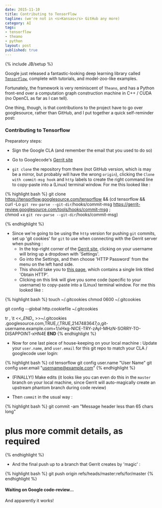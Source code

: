 ```yaml
---
date: 2015-11-10
title: Contributing to TensorFlow
tagline: (we're not in <s>Kansas</s> GitHub any more)
category: AI
tags:
- tensorflow
- theano
- python
layout: post
published: true
---
```

{% include JB/setup %}

Google just released a fantastic-looking deep learning library called [```TensorFlow```](http://www.tensorflow.org/), 
complete with tutorials, and model-zoo-like examples.

Fortunately, the framework is very reminiscent of ```Theano```, and has a Python front-end over
a computation graph construction machine in C++ / CUDA (no OpenCL as far as I can tell).

One thing, though, is that contributions to the project have to go over
googlesource, rather than GitHub, and I put together a quick self-reminder post:

### Contributing to Tensorflow 

Preparatory steps:
 
*   Sign the Google CLA (and remember the email that you used to do so)

*   Go to Googlecode's [Gerrit site](https://tensorflow-review.googlesource.com/#/dashboard/self)

*   ```git clone``` the repository from there (not GitHub version, which is may be a mirror, but probably will have the wrong ```origin```), 
    clicking the ```Clone with commit-msg hook``` and ```http``` labels to create the 
    right command line to copy-paste into a (Linux) terminal window.  For me this looked like :

{% highlight bash %}
git clone https://tensorflow.googlesource.com/tensorflow && 
   (cd tensorflow && \
    curl -Lo `git rev-parse --git-dir`/hooks/commit-msg https://gerrit-review.googlesource.com/tools/hooks/commit-msg ; \
    chmod +x `git rev-parse --git-dir`/hooks/commit-msg)

{% endhighlight %}

*   Since we're going to be using the ```http``` version for pushing ```git``` commits, set up 'git cookies' for ```git``` to use
    when connecting with the Gerrit server when pushing :  
    +   In the top-right corner of the [Gerrit site](https://tensorflow-review.googlesource.com/#/dashboard/self), clicking on your username will bring
        up a dropdown with 'Settings'.  
    +   Go into the Settings, and then choose 'HTTP Password' from the menu on the left hand side.
    +   This should take you to [this page](https://tensorflow-review.googlesource.com/#/settings/http-password), which contains a 
        single link titled 'Obtain HTTP'.
    +   Clicking on this link will give you some code (specific to your username) to copy-paste into a (Linux) terminal window.  For me this looked like :

{% highlight bash %}
touch ~/.gitcookies
chmod 0600 ~/.gitcookies

git config --global http.cookiefile ~/.gitcookies

tr , \\t <<\__END__ >>~/.gitcookies
.googlesource.com,TRUE,/,TRUE,2147483647,o,git-username.example.com=1/xHxg-NICE-TRY-zAyI-MHzN-SORRY-TO-DISAPPOINT-xHN4E
__END__
{% endhighlight %}

*   Now for one last piece of house-keeping on your local machine : Update your ```user.name```, and ```user.email``` for this git repo to match your CLA / googlecode user login: 

{% highlight bash %}
cd tensorflow
git config user.name "User Name"
git config user.email "username@example.com"
{% endhighlight %}

*  (FINALLY!) Make edits (it looks like you can even do this in the ```master``` branch on your local machine, 
   since Gerrit will auto-magically create an upstream phantom branch during code review)

*  Then ```commit``` in the usual way : 

{% highlight bash %}
git commit -am "Message header less than 65 chars long" 
  # plus more commit details, as required
{% endhighlight %}


*  And the final push up to a branch that Gerrit creates by 'magic' :

{% highlight bash %}
git push origin refs/heads/master:refs/for/master
{% endhighlight %}


#### Waiting on Google code-review...

And apparently it works!
